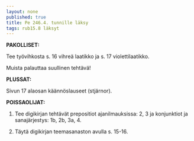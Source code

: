 ```yaml
---
layout: none
published: true
title: Pe 246.4. tunnille läksy
tags: rub15.8 läksyt
---
```

**PAKOLLISET:**

Tee työvihkosta s. 16 vihreä laatikko ja s. 17 violettilaatikko.

Muista palauttaa suullinen tehtävä!

**PLUSSAT:**

Sivun 17 alaosan käännöslauseet (stjärnor).

**POISSAOLIJAT:**

1. Tee digikirjan tehtävät prepositiot ajanilmauksissa: 2, 3 ja konjunktiot ja sanajärjestys: 1b, 2b, 3a, 4.

2. Täytä digikirjan teemasanaston avulla s. 15-16.
